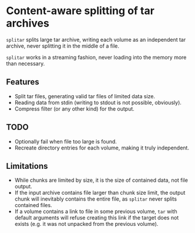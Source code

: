 # Content-aware splitting of tar archives

`splitar` splits large tar archive, writing each volume as an independent
tar archive, never splitting it in the middle of a file.

`splitar` works in a streaming fashion, never loading into the memory
more than necessary.

## Features
+ Split tar files, generating valid tar files of limited data size.
+ Reading data from stdin (writing to stdout is not possible, obviously).
+ Compress filter (or any other kind) for the output.

## TODO
+ Optionally fail when file too large is found.
+ Recreate directory entries for each volume, making it truly independent.

## Limitations
+ While chunks are limited by size, it is the size of contained data, not
  file output.
+ If the input archive contains file larger than chunk size limit, the output
  chunk will inevitably contains the entire file, as `splitar` never splits
  contained files.
+ If a volume contains a link to file in some previous volume, `tar` with
  default arguments will refuse creating this link if the target does not 
  exists (e.g. it was not unpacked from the previous volume).
